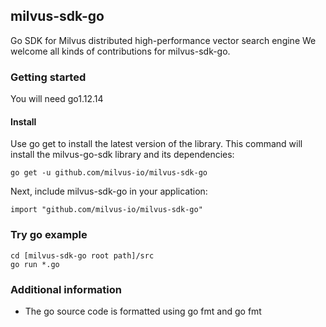 ## milvus-sdk-go
Go SDK for Milvus distributed high-performance vector search engine We welcome all kinds of contributions for milvus-sdk-go.

### Getting started
You will need go1.12.14

#### Install
Use go get to install the latest version of the library. This command will install the milvus-go-sdk library and its dependencies:
```shell
go get -u github.com/milvus-io/milvus-sdk-go
```
Next, include milvus-sdk-go in your application:
```shell
import "github.com/milvus-io/milvus-sdk-go"
```
### Try go example
```shell
cd [milvus-sdk-go root path]/src
go run *.go
```
### Additional information
- The go source code is formatted using go fmt and go fmt